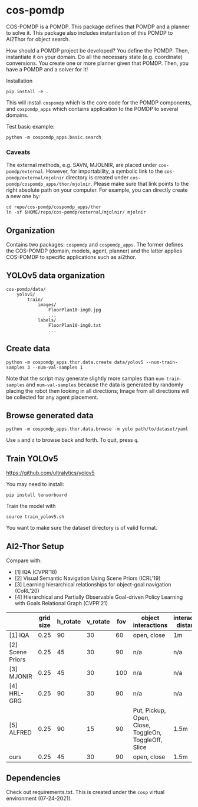 # cos-pomdp

COS-POMDP is a POMDP.
This package defines that POMDP and a planner to solve it.
This package also includes instantiation of this POMDP to Ai2Thor for object search.

How should a POMDP project be developed?
You define the POMDP. Then, instantiate it on your domain.
Do all the necessary state (e.g. coordinate) conversions.
You create one or more planner given that POMDP.
Then, you have a POMDP and a solver for it!

Installation
```
pip install -e .
```
This will install `cospomdp` which is the core code for the POMDP components,
and `cospomdp_apps` which contains application to the POMDP to several domains.

Test basic example:
```
python -m cospomdp_apps.basic.search
```

### Caveats
The external methods, e.g. SAVN, MJOLNIR, are placed under `cos-pomdp/external`.
However, for importability, a symbolic link to the `cos-pomdp/external/mjolnir`
directory is created under `cos-pomdp/cospomdp_apps/thor/mjolnir`. Please
make sure that link points to the right absolute path on your computer.
For example, you can directly create a new one by:
```
cd repo/cos-pomdp/cospomdp_apps/thor
ln -sf $HOME/repo/cos-pomdp/external/mjolnir/ mjolnir
```

## Organization
Contains two packages: `cospomdp` and `cospomdp_apps`.
The former defines the COS-POMDP (domain, models, agent, planner)
and the latter applies COS-POMDP to specific applications
such as ai2thor.

## YOLOv5 data organization
```
cos-pomdp/data/
    yolov5/
        train/
            images/
                FloorPlan10-img0.jpg
                ...
            labels/
                FloorPlan10-img0.txt
                ...
```

## Create data
```
python -m cospomdp_apps.thor.data.create data/yolov5 --num-train-samples 3 --num-val-samples 1
```
Note that the script may generate slightly more samples than `num-train-samples`
and `num-val-samples` because the data is generated by randomly placing the robot
then looking in all directions; Image from all directions will be collected for
any agent placement.

## Browse generated data
```
python -m cospomdp_apps.thor.data.browse -m yolo path/to/dataset/yaml
```
Use `a` and `d` to browse back and forth. To quit, press `q`.

## Train YOLOv5
https://github.com/ultralytics/yolov5

You may need to install:
```
pip install tensorboard
```

Train the model with
```
source train_yolov5.sh
```
You want to make sure the dataset directory is of valid format.


## AI2-Thor Setup

Compare with:
- [1] IQA (CVPR'18)
- [2] Visual Semantic Navigation Using Scene Priors (ICRL'19)
- [3] Learning hierarchical relationships for object-goal navigation (CoRL'20)
- [4] Hierarchical and Partially Observable Goal-driven Policy Learning with Goals
  Relational Graph (CVPR'21)


|                  | grid size | h_rotate | v_rotate | fov | object interactions                                  | interaction distance | train/val/test |
|------------------|-----------|----------|----------|-----|------------------------------------------------------|----------------------|----------------|
| [1] IQA          | 0.25      | 90       | 30       | 60  | open, close                                          | 1m                   |                |
| [2] Scene Priors | 0.25      | 45       | 30       | 90  | n/a                                                  | n/a                  | 20/5/5         |
| [3] MJONIR       | 0.25      | 45       | 30       | 100 | n/a                                                  | n/a                  |                |
| [4] HRL-GRG      | 0.25      | 90       | 30       | 90  | n/a                                                  | n/a                  |                |
| [5] ALFRED       | 0.25      | 90       | 15       | 90  | Put, Pickup, Open, Close, ToggleOn, ToggleOff, Slice | 1.5m                 |                |
| ours             | 0.25      | 45       | 30       | 90  | open, close                                          | 1.5m                 |                |


## Dependencies

Check out requirements.txt. This is created under
the `cosp` virtual environment (07-24-2021).
